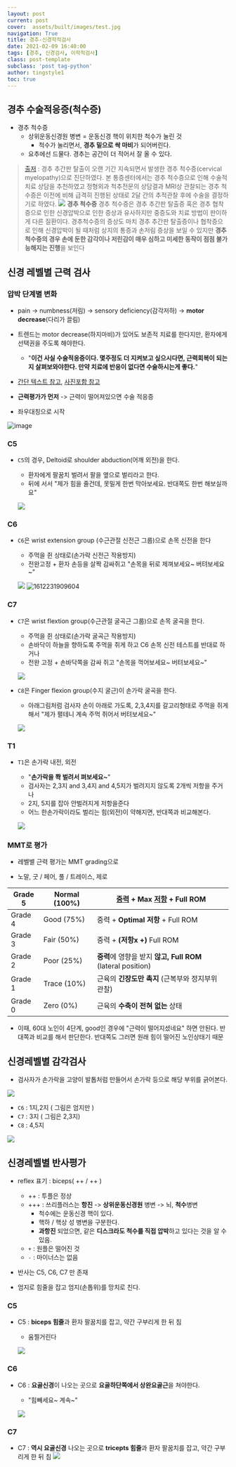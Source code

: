 ```yaml
---
layout: post
current: post 
cover:  assets/built/images/test.jpg
navigation: True
title: 경추-신경학적검사  
date: 2021-02-09 16:40:00
tags: [경추, 신경검사, 이학적검사] 
class: post-template 
subclass: 'post tag-python' 
author: tingstyle1 
toc: true
---
```


## 경추 수술적응증(척수증)

- 경추 척수증
  - 상위운동신경원 병변 = 운동신경 핵이 위치한 척수가 눌린 것
    - 척수가 눌리면서, **경추 밑으로 싹 마비**가 되어버린다.
  - 요추에선 드물다. 경추는 공간이 더 적어서 잘 올 수 있다.

> [출저](http://www.clinicjournal.co.kr/news/article.html?no=8093) : 경추 추간판 탈출이 오랜 기간 지속되면서 발생한  경추 척수증(cervical myelopathy)으로  진단하였다.  본 통증센터에서는  경추 척수증으로 인해 수술적치료 상담을 추천하였고 정형외과 척추전문의  상담결과  MRI상 관찰되는  경추 척수증은  이전에  비해 급격히 진행된 상태로  2달 간의  추적관찰 후에  수술을    결정하기로 하였다.
> ![](http://www.clinicjournal.co.kr/data/photos/20180728/art_15311215571641_2a6068.jpg)
> **경추 척수증**
> 경추 척수증은 경추 추간판 탈출증 혹은 경추 협착증으로 인한 신경압박으로 인한 증상과 유사하지만 중증도와 치료 방법이  판이하게 다른 질환이다.  경추척수증의  증상도  마치 경추 추간판 탈출증이나 협착증으로 인해  신경압박이  될 때처럼  상지의  통증과  손저림 증상을  보일 수 있지만  **경추 척수증의  경우 손에 둔한 감각이나  저린감이  매우 심하고  미세한 동작이  점점 불가능해지는  진행**을  보인다



## 신경 레벨별 근력 검사



### 압박 단계별 변화

- pain -> numbness(저림) -> sensory deficiency(감각저하) -> **motor decrease**(다리가 끌림)
- 트렌드는 motor decrease(하지마비)가 있어도 보존적 치료를 한다지만,
  환자에게 선택권을 주도록 해야한다.
  - "**이건 사실 수술적응증이다. 몇주정도 더 지켜보고 싶으시다면,  근력회복이 되는지 살펴보와야한다. 만약 치료에 반응이 없다면 수술하시는게 좋다.**"





- [간단 텍스트 참고](https://m.blog.naver.com/taki0317/80153242905), [사진포함 참고](https://blog.naver.com/mokto1116/40194930216)

- **근력평가가 먼저** -> 근력이 떨어져있으면 수술 적응증

- 좌우대칭으로 시작

![image](https://user-images.githubusercontent.com/54255124/107846455-3a8c8680-6e27-11eb-93ea-35b7545d40f8.png)




### C5

- `C5`의 경우, Deltoid로 shoulder abduction(어깨 외전)을 한다.

  - 환자에게 팔꿈치 벌려서 팔을 옆으로 벌리라고 한다.
  - 뒤에 서서 "제가 힘을 줄건데, 못밀게 한번 막아보세요. 반대쪽도 한번 해보실까요"

  ![](https://user-images.githubusercontent.com/54255124/107869555-d3c4a700-6ed2-11eb-8eea-43c3252a8f2f.png)



### C6

- `C6`은 wrist extension group (수근관절 신전근 그룹)으로 손목 신전을 한다

  - 주먹을 쥔 상태로(손가락 신전근 작용방지)
  - 전완고정 + 환자 손등을 살짝 감싸쥐고 "손목을 뒤로 제껴보세요~ 버텨보세요~"

  ![](https://user-images.githubusercontent.com/54255124/107869562-e0e19600-6ed2-11eb-8f3e-ef1ece93b12d.png)
  ![1612231909604](https://user-images.githubusercontent.com/54255124/107912809-8a438d00-6fa2-11eb-8389-a32439104f20.png)



### C7

- `C7`은 wrist flextion group(수근관절 굴곡근 그룹)으로 손목 굴곡을 한다.

  - 주먹을 쥔 상태로(손가락 굴곡근 작용방지)
  - 손바닥이 하늘을 향하도록 주먹을 쥐게 하고 C6 손목 신전 테스트를 반대로 하거나 
  - 전완 고정  + 손바닥쪽을 감싸 쥐고 "손목을 꺽어보세요~ 버텨보세요~"

  ![](https://user-images.githubusercontent.com/54255124/107869569-f0f97580-6ed2-11eb-99eb-57855fe9864b.png)





- `C8`은 Finger flexion group(수지 굴근)이 손가락 굴곡을 한다.

  - 아래그림처럼 검사자 손이 아래로 가도록, 2,3,4지를 갈고리형태로 주먹을 쥐게해서 "제가 펼테니 계속 주먹 쥐어서 버텨보세요~"

  ![](https://user-images.githubusercontent.com/54255124/107869572-f951b080-6ed2-11eb-93e9-219d4f1046d2.png)



### T1



- `T1`은 손가락 내전, 외전

  - "**손가락을 쫙 벌려서 펴보세요~**"
  - 검사자는 2,3지 and 3,4지 and 4,5지가 벌려지지 않도록 2개씩 저항을 주거나
  - 2지, 5지를 잡아 안벌려지게 저항을준다
  - 어느 한손가락이라도 벌리는 힘(외전)이 약해지면, 반대쪽과 비교해본다.

  ![](https://user-images.githubusercontent.com/54255124/107869581-08386300-6ed3-11eb-873a-198ae3dd5e1b.png)

 



### MMT로 평가

- 레벨별 근력 평가는 MMT grading으로

- 노말, 굿 /  페어, 풀 / 트레이스, 제로

| Grade 5 | Normal (100%) | [중력](https://namu.wiki/w/중력) + Max [저항](https://namu.wiki/w/저항) + Full ROM |
| ------- | ------------- | ------------------------------------------------------------ |
| Grade 4 | Good (75%)    | 중력 + **Optimal 저항** + Full ROM                           |
| Grade 3 | Fair (50%)    | 중력 + **(저항x +)**  Full ROM                               |
| Grade 2 | Poor (25%)    | **중력**에 영향을 받지 **않고, Full ROM** (lateral position) |
| Grade 1 | Trace (10%)   | 근육의 **긴장도만 촉지** (근복부와 정지부위 관찰)            |
| Grade 0 | Zero (0%)     | 근육의 **수축이 전혀 없는** 상태                             |

- 이때, 60대 노인이 4단계, good인 경우에 "근력이 떨어지셨네요" 하면 안된다. 반대쪽과 비교를 해서 판단한다. 반대쪽도 그러면 원래 힘이 떨어진 노인상태기 때문





## 신경레벨별 감각검사

- 검사자가 손가락을 고양이 발톱처럼 만들어서 손가락 등으로 해당 부위를 긁어본다.

![](https://user-images.githubusercontent.com/54255124/107869583-1b4b3300-6ed3-11eb-95f2-dd8689d8f7d2.png)





- `C6` : 1지,2지 ( 그림은 엄지만 )
- `C7` : 3지 ( 그림은 2,3지)
- `C8` : 4,5지

![](https://user-images.githubusercontent.com/54255124/107869606-65ccaf80-6ed3-11eb-8bdb-5ba51bee545b.png)





## 신경레벨별 반사평가

- reflex 표기 : biceps( ++ / ++ ) 

  - ++ : 투플은 정상
  - +++ : 쓰리플러스는 **항진** -> **상위운동신경원** 병변 -> 뇌, **척수**병변
    - 척수에는 운동신경 핵이 있다.
    - 핵하 / 핵상 성 병변을 구분한다.
    - **과항진** 되었으면, 같은 **디스크라도 척수를 직접 압박**하고 있다는 것을 알 수 있음.
  - `+` : 원플은 떨어진 것
  - `-` : 마이너스는 없음

- 반사는 C5, C6, C7 만 존재

- 엄지로 힘줄을 잡고 엄지(손톱위)를 망치로 친다.

  

  

### C5

- C5 : **biceps 힘줄**과 환자 팔꿈치를 잡고, 약간 구부리게 한 뒤 침

  - 움찔거린다

  ![](https://user-images.githubusercontent.com/54255124/107869617-6e24ea80-6ed3-11eb-8d6b-1bf3a85688d4.png)



### C6



- C6 : **요골신경**이 나오는 곳으로 **요골하단쪽에서 상완요골근**을 쳐야한다.

  - "힘빼세요~ 계속~"

  ![](https://user-images.githubusercontent.com/54255124/107869628-7e3cca00-6ed3-11eb-85c8-fba47284fc3c.png)



### C7

- C7 : **역시 요골신경** 나오는 곳으로 **tricepts 힘줄**과 환자 팔꿈치를 잡고, 약간 구부리게 한 뒤 침
  ![](https://user-images.githubusercontent.com/54255124/107869632-87c63200-6ed3-11eb-903c-660873df65ef.png)



